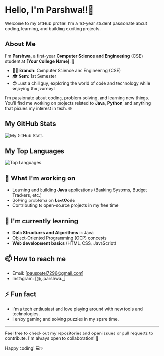 # Hello, I'm Parshwa!!👋

Welcome to my GitHub profile! I'm a 1st-year student passionate about coding, learning, and building exciting projects.

## About Me

I'm **Parshwa**, a first-year **Computer Science and Engineering** (CSE) student at **[Your College Name]**. 🚀

- 👨‍💻 **Branch**: Computer Science and Engineering (CSE)
- 🎓 **Sem**: 1st Semester
- 😎 Just a chill guy, exploring the world of code and technology while enjoying the journey!

I’m passionate about coding, problem-solving, and learning new things. You’ll find me working on projects related to **Java**, **Python**, and anything that piques my interest in tech. 🌐

## My GitHub Stats

![My GitHub Stats](https://github-readme-stats.vercel.app/api?username=parshwa-wq&show_icons=true&hide_title=true&count_private=true&hide=prs&theme=dark&bg_color=000000&icon_color=ffffff&title_color=ffffff&text_color=aaaaaa)

## My Top Languages

![Top Languages](https://github-readme-stats.vercel.app/api/top-langs/?username=parshwa-wq&layout=compact&langs_count=5&theme=dark&bg_color=000000&icon_color=ffffff&title_color=ffffff&text_color=aaaaaa)

## 🔭 What I'm working on
- Learning and building **Java** applications (Banking Systems, Budget Trackers, etc.)
- Solving problems on **LeetCode**
- Contributing to open-source projects in my free time

## 🌱 I'm currently learning
- **Data Structures and Algorithms** in Java
- Object-Oriented Programming (OOP) concepts
- **Web development basics** (HTML, CSS, JavaScript)

## 📫 How to reach me
- Email: [pauspatel7296@gmail.com]
- Instagram: [@\_.parshwa.\_] 

## ⚡ Fun fact
- I'm a tech enthusiast and love playing around with new tools and technologies.
- I enjoy gaming and solving puzzles in my spare time.

---

Feel free to check out my repositories and open issues or pull requests to contribute. I'm always open to collaboration! 🚀

Happy coding! 💻✨
